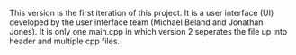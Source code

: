 This version is the first iteration of this project.
It is a user interface (UI) developed by the user interface team (Michael Beland and Jonathan Jones).
It is only one main.cpp in which version 2 seperates the file up into header and multiple cpp files.
